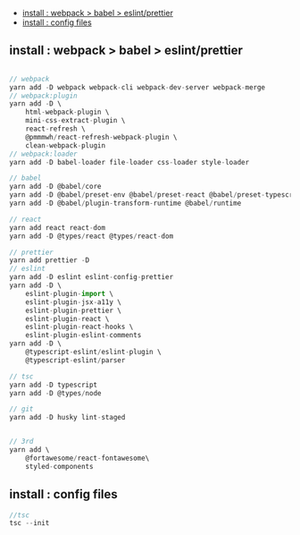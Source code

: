 - [install : webpack > babel > eslint/prettier](#install--webpack--babel--eslintprettier)
- [install : config files](#install--config-files)

## install : webpack > babel > eslint/prettier

```js

// webpack
yarn add -D webpack webpack-cli webpack-dev-server webpack-merge 
// webpack:plugin
yarn add -D \
    html-webpack-plugin \
    mini-css-extract-plugin \
    react-refresh \
    @pmmmwh/react-refresh-webpack-plugin \
    clean-webpack-plugin
// webpack:loader
yarn add -D babel-loader file-loader css-loader style-loader 

// babel
yarn add -D @babel/core 
yarn add -D @babel/preset-env @babel/preset-react @babel/preset-typescript
yarn add -D @babel/plugin-transform-runtime @babel/runtime

// react
yarn add react react-dom
yarn add -D @types/react @types/react-dom

// prettier
yarn add prettier -D
// eslint
yarn add -D eslint eslint-config-prettier 
yarn add -D \
    eslint-plugin-import \
    eslint-plugin-jsx-a11y \
    eslint-plugin-prettier \
    eslint-plugin-react \
    eslint-plugin-react-hooks \
    eslint-plugin-eslint-comments
yarn add -D \
    @typescript-eslint/eslint-plugin \
    @typescript-eslint/parser

// tsc
yarn add -D typescript 
yarn add -D @types/node

// git
yarn add -D husky lint-staged


// 3rd 
yarn add \
    @fortawesome/react-fontawesome\
    styled-components

```

## install : config files 

```js
//tsc
tsc --init 

```
